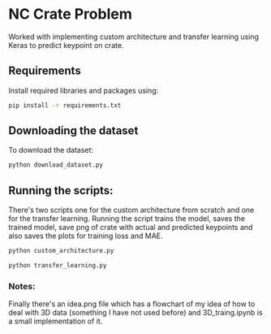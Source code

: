 # NC Crate Problem

Worked with implementing custom architecture and transfer learning using Keras to predict keypoint on crate.

## Requirements

Install required libraries and packages using:

```bash
pip install -r requirements.txt
```

## Downloading the dataset

To download the dataset:

```bash
python download_dataset.py
```

## Running the scripts:

There's two scripts one for the custom architecture from scratch and one for the transfer learning. Running the script trains the model, saves the trained model, save png of crate with actual and predicted keypoints and also saves the plots for training loss and MAE.

```bash
python custom_architecture.py
```

```bash
python transfer_learning.py
```

### Notes:
Finally there's an idea.png file which has a flowchart of my idea of how to deal with 3D data (something I have not used before) and 3D_traing.ipynb is a small implementation of it.

